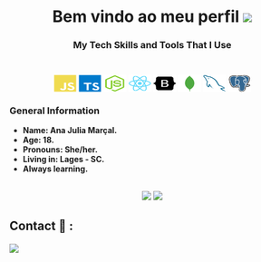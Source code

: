 <div align='center'> 
<h1><b>Bem vindo ao meu perfil
  <img src="https://slackmojis.com/emojis/13169-catcoin/download" />
</div>
<h3 align='center'>My Tech Skills and Tools That I Use<h3>

<div style="display: block" align="center" justify-content="space-between"><br>
  <img align="center" alt="Julia-Js" height="30" width="40" src="https://raw.githubusercontent.com/devicons/devicon/master/icons/javascript/javascript-plain.svg">
  <img align="center" alt="Julia-Js" height="30" width="40" src="https://raw.githubusercontent.com/devicons/devicon/master/icons/typescript/typescript-original.svg">
  <img align="center" alt="Julia-HTML" height="30" width="40" src="https://raw.githubusercontent.com/devicons/devicon/master/icons/nodejs/nodejs-original.svg">
  <img align="center" alt="Julia-react" height="30" width="40" src="https://raw.githubusercontent.com/devicons/devicon/master/icons/react/react-original.svg">
  <img align="center" alt="Julia-BOOTSTRAP" height="30" width="40" src="https://raw.githubusercontent.com/devicons/devicon/master/icons/bootstrap/bootstrap-plain.svg">
  <img align="center" alt="Julia-MONGODB" height="30" width="40" src="https://raw.githubusercontent.com/devicons/devicon/master/icons/mongodb/mongodb-plain.svg">
  <img align="center" alt="Julia-MONGODB" height="30" width="40" src="https://raw.githubusercontent.com/devicons/devicon/master/icons/mysql/mysql-plain.svg">
  <img align="center" alt="Julia-EXPRESS" height="30" width="40" src="https://raw.githubusercontent.com/devicons/devicon/master/icons/postgresql/postgresql-original.svg">
</div>

 ###  General Information
- Name: Ana Julia Marçal.
- Age: 18.
- Pronouns: She/her.
- Living in: Lages - SC.
- Always learning.

 <br>
<div align="center">
  <img height="180em" src="https://github-readme-stats.vercel.app/api?username=Julia-Marcal&show_icons=true&theme=transparent&include_all_commits=true&count_private=true"/>
  <img height="180em" src="https://github-readme-stats.vercel.app/api/top-langs/?username=Julia-Marcal&layout=compact&langs_count=10&theme=transparent&exclude_repo=Skull_Coin_Colletor_3D"/>
</div>
  
 <h2> Contact 📧 :</h2>
<a href = "mailto:anajulia.05marcali@gmail.com"><img align="center" src="https://img.shields.io/badge/Gmail-D14836?style=for-the-badge&logo=gmail&logoColor=white" target="_blank"></a> 

